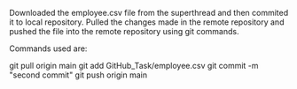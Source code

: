 Downloaded the employee.csv file from the superthread  and then commited it to local repository. Pulled the changes made in the remote repository and pushed the file into the remote repository using git commands.

Commands used are:

git pull origin main
git add GitHub_Task/employee.csv
git commit -m "second commit" 
git push origin main

